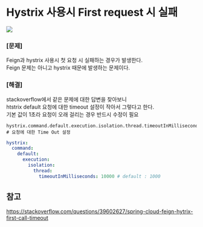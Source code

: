 # Hystrix 사용시 First request 시 실패

<img src = "https://user-images.githubusercontent.com/28687900/132426330-0c9800a4-0ab6-456d-8de7-2007dfcdd7af.png">  

### [문제]
Feign과 hystrix 사용시 첫 요청 시 실패하는 경우가 발생한다.  
Feign 문제는 아니고 hystrix 때문에 발생하는 문제이다.  

### [해결]
stackoverflow에서 같은 문제에 대한 답변을 찾아보니  
htstrix default 요청에 대한 timeout 설정이 작아서 그렇다고 한다.  
기본 값이 1초라 요청이 오래 걸리는 경우 반드시 수정이 필요  

```
hystrix.command.default.execution.isolation.thread.timeoutInMilliseconds # 요청에 대한 Time Out 설정
```

``` yml
hystrix:
  command:
    default:
      execution:
        isolation:
          thread:
            timeoutInMilliseconds: 10000 # default : 1000
```

## __참고__

https://stackoverflow.com/questions/39602627/spring-cloud-feign-hytrix-first-call-timeout   
